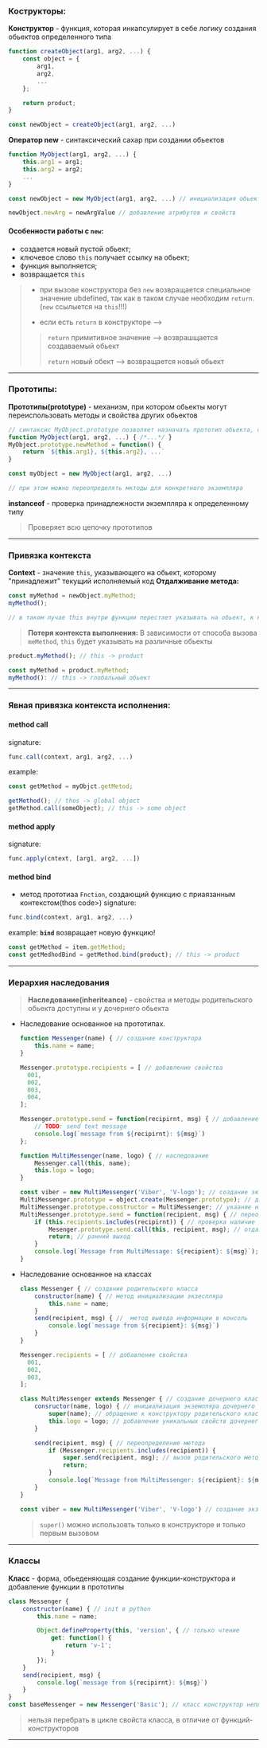 ### Кострукторы:

**Конструктор** - функция, которая инкапсулирует в себе логику создания обьектов определенного типа
```javascript
function createObject(arg1, arg2, ...) {
    const object = {
        arg1,
        arg2,
        ...
    };

    return product;
}

const newObject = createObject(arg1, arg2, ...)
```


**Оператор new** - синтаксический сахар при создании обьектов
```javascript
function MyObject(arg1, arg2, ...) {
    this.arg1 = arg1;
    this.arg2 = arg2;
    ...
}

const newObject = new MyObject(arg1, arg2, ...) // инициализация обьекта

newObject.newArg = newArgValue // добавление атрибутов и свойств
```

#### Особенности работы с ```new```:

- создается новый пустой обьект;
- ключевое слово ```this``` получает ссылку на обьект;
- функция выполняется;
- возвращается ```this```

> - при вызове конструктора без ```new``` возвращается специальное значение ubdefined,
>   так как в таком случае необходим ```return```. (```new``` ссылыется на ```this```!!!)
>
> - если есть ```return``` в конструкторе --> 
>> ```return``` примитивное значение --> возврашщается создаваемый обьект
>>
>> ```return``` новый обект --> возвращается новый обьект

---

### Прототипы:

**Прототипы(prototype)** - механизм, при котором обьекты могут переиспользовать методы и свойства других обьектов
```javascript
// синтаксис MyObject.prototype позволяет назначать прототип обьекта, создоваемого через new MyObject
function MyObject(arg1, arg2, ...) { /*...*/ }
MyObject.prototype.newMethod = function() {
    return `${this.arg1}, ${this.arg2}, ...`
}

const myObject = new MyObject(arg1, arg2, ...)

// при этом можно переопределять мктоды для конкретного экземпляра
```

**instanceof** - проверка принадлежности экземпляра к определенному типу
> Проверяет всю цепочку прототипов

 ---

### Привязка контекста

**Context** - значение ```this```, указывающего на обьект, которому "принадлежит" текущий исполняемый код
**Отдалживание метода:**
```javascript
const myMethod = newObject.myMethod;
myMethod();

// в таком лучае this внутри функции перестает указывать на обьект, к которому привязан
```
> **Потеря контекста выполнения:**
> В зависимости от способа вызова ```meMethod```, ```this``` будет указывать на различные обьекты
```javascript
product.myMethod(); // this -> product

const myMethod = product.myMethod;
myMethod(): // this -> глобальный обьект
```

 ---

### Явная привязка контекста исполнения:

#### method **call**
signature:
```javascript
func.call(context, arg1, arg2, ...)
```

example:
```javascript
const getMethod = myObjct.getMetod;

getMethod(); // thos -> global object
getMethod.call(someObject); // this -> some object
```

#### method **apply**
signature:
```javascript
func.apply(cntext, [arg1, arg2, ...])
```

#### method bind
- метод прототиаа ```Fnction```, создающий функцию с приаязанным контекстом(thos code>)
signature:
```javascript
func.bind(context, arg1, arg2, ...)
```
example:
 **```bind```** возвращает новую функцию!
```javascript
const getMethod = item.getMethod;
const getMedhodBind = getMethod.bind(product); // this -> product
```

 ---

### Иерархия наследования
> **Наследование(inheriteance)** - свойства и методы родительского обьекта доступны и у дочернего обьекта

- Наследование основанное на прототипах.

    ``` javascript
    function Messenger(name) { // создание конструктора
        this.name = name;
    }

    Messenger.prototype.recipients = [ // добавление свойства
      001,
      002,
      003,
      004,
    ];

    Messenger.prototype.send = function(recipirnt, msg) { // добавление метода
        // TODO: send text message
        console.log(`message from ${recipirnt}: ${msg}`)
    };

    function MultiMessenger(name, logo) { // наследование
        Messenger.call(this, name);
        this.logo = logo;
    }

    const viber = new MultiMessenger('Viber', 'V-logo'); // создание экземпляра MultiMessenger
    MultiMessenger.prototype = object.create(Messenger.prototype); // доступ к методам родителя
    MultiMessenger.prototype.constructor = MultiMessenger; // укаание на нужный прототип(изначально указывает на родилтельсуий прототип)
    MultiMessenger.prototype.send = function(recipient, msg) { // переопределение метода send
        if (this.recipients.includes(recipirnt)) { // проверка наличие пользователя в базовом списке
            Mesenger.prototype.send.call(this, recipient, msg); // отдалживание родительского метода с подстановкой контекста
            return; // ранний выход
        }
        console.log(`Message from MultiMessage: ${recipient}: ${msg}`);
    }
 
    ```
- Наследование основанное на классах

    ```javascript
    class Messenger { // создвние родительского класса
        constructor(name) { // метод инициализации экзеспляра
            this.name = name;
        }
        send(recipient, msg) { //  метод вывода информации в консоль
            console.log(`message from ${recipient}: ${msg}`)
        }
    }

    Messenger.recipients = [ // добавление свойства
      001,
      002,
      003,
    ];

    class MultiMessenger extends Messenger { // создание дочернего класса
        consructor(name, logo) { // инициализация экземпляра дочернего класса
            super(name); // обращение к конструктору родительского класса
            this.logo = logo; // добавление уникальных свойств дочернего класса
        }

        send(recipient, msg) { // переопределение метода
            if (Messenger.recipients.includes(recipient)) {
                super.send(recipient, msg); // вызов родительского метода
                return;
            }
            console.log(`Message from MultiMessenger: ${recipient}: ${msg}`)
        }
    }

    const viber = new MultiMessenger('Viber', 'V-logo') // создание экземполяра класса

    ```
    > ```super()``` можно использовть только в конструкторе и только первым вызовом
---

### Классы

**Класс** - форма, обьеденяющая создание функции-конструктора и добавление функции в прототипы

```javascript
class Messenger {
    constructor(name) { // init в python
        this.name = name;

        Object.defineProperty(this, 'version', { // только чтение
            get: function() {
                return 'v-1';
            }
        });
    }
    send(recipient, msg) {
        console.log(`message from ${recipirnt}: ${msg}`)
    }
}
const baseMessenger = new Messenger('Basic'); // класс конструктор нельзя вызвать без new
```
> нельзя перебрать в цикле свойста класса, в отличие от функций-конструкторов
---
